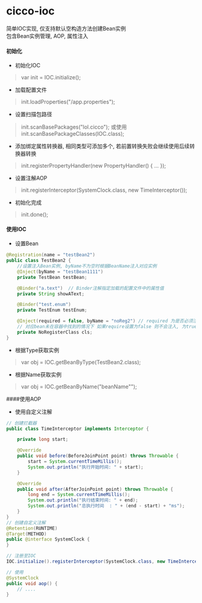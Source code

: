 # cicco-ioc
简单IOC实现, 仅支持默认空构造方法创建Bean实例<br>
包含Bean实例管理, AOP, 属性注入

#### 初始化
- 初始化IOC
> var init = IOC.initialize();
- 加载配置文件
> init.loadProperties("/app.properties");
- 设置扫描包路径
> init.scanBasePackages("lol.cicco"); 或使用 init.scanBasePackageClasses(IOC.class);
- 添加绑定属性转换器, 相同类型可添加多个, 若前置转换失败会继续使用后续转换器转换
> init.registerPropertyHandler(new PropertyHandler<LocalDateTime>() {
>   ...
> });
- 设置注解AOP
> init.registerInterceptor(SystemClock.class, new TimeInterceptor());
- 初始化完成
> init.done();

#### 使用IOC

- 设置Bean
```java
@Registration(name = "testBean2")
public class TestBean2 {
    //设置注入Bean实例, byName不为空时根据BeanName注入对应实例 
    @Inject(byName = "testBean1111")
    private TestBean testBean;

    @Binder("a.text")  // Binder注解指定加载的配置文件中的属性值
    private String showAText;

    @Binder("test.enum")
    private TestEnum testEnum;

    @Inject(required = false, byName = "noReg2") // required 为是否必须注入
    // 对应bean未在容器中找到的情况下 如果require设置为false 则不会注入, 为true则会产生异常
    private NoRegisterClass cls;
}
```

- 根据Type获取实例
> var obj = IOC.getBeanByType(TestBean2.class);
- 根据Name获取实例
> var obj = IOC.getBeanByName("beanName"");

####使用AOP
- 使用自定义注解
```java
// 创建拦截器
public class TimeInterceptor implements Interceptor {

    private long start;

    @Override
    public void before(BeforeJoinPoint point) throws Throwable {
        start = System.currentTimeMillis();
        System.out.println("执行开始时间: " + start);
    }

    @Override
    public void after(AfterJoinPoint point) throws Throwable {
        long end = System.currentTimeMillis();
        System.out.println("执行结束时间: " + end);
        System.out.println("总执行时间  : " + (end - start) + "ms");
    }
}
// 创建自定义注解
@Retention(RUNTIME)
@Target(METHOD)
public @interface SystemClock {
}

// 注册至IOC
IOC.initialize().registerInterceptor(SystemClock.class, new TimeInterceptor()).done();

// 使用
@SystemClock
public void aop() {
    // ....
}
```
